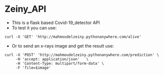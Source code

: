 # Zeiny_API
- This is a flask based Covid-19_detector API
- To test it you can use:
```
curl -X 'GET' 'http://mahmoudelzeiny.pythonanywhere.com/alive'
```
- Or to send an x-rays image and get the result use:
```
curl -X 'POST' 'http://mahmoudelzeiny.pythonanywhere.com/prediction' \
     -H 'accept: application/json'   \
     -H 'Content-Type: multipart/form-data' \
     -F 'file=$image'
```
